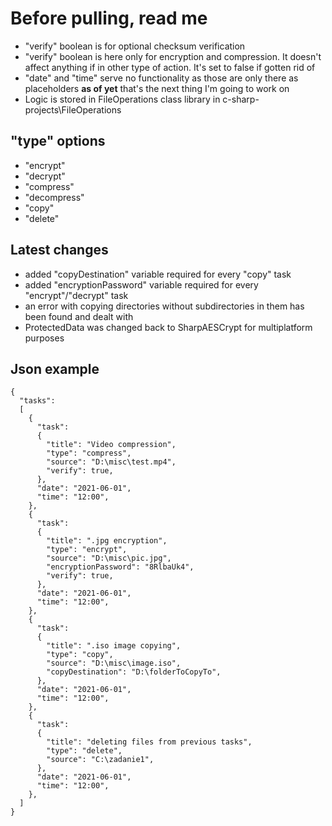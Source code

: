 # Before pulling, read me
* "verify" boolean is for optional checksum verification
* "verify" boolean is here only for encryption and compression. It doesn't affect anything if in other type of action. It's set to false if gotten rid of
* "date" and "time" serve no functionality as those are only there as placeholders **as of yet** that's the next thing I'm going to work on
* Logic is stored in FileOperations class library in c-sharp-projects\FileOperations

## "type" options
- "encrypt"
- "decrypt"
- "compress"
- "decompress"
- "copy"
- "delete"

## Latest changes
- added "copyDestination" variable required for every "copy" task
- added "encryptionPassword" variable required for every "encrypt"/"decrypt" task
- an error with copying directories without subdirectories in them has been found and dealt with
- ProtectedData was changed back to SharpAESCrypt for multiplatform purposes

## Json example
```
{
  "tasks":
  [
    {
      "task": 
      {
        "title": "Video compression",
        "type": "compress",
        "source": "D:\misc\test.mp4",
        "verify": true,
      },
      "date": "2021-06-01",
      "time": "12:00",
    },
    {
      "task": 
      {
        "title": ".jpg encryption",
        "type": "encrypt",
        "source": "D:\misc\pic.jpg",
        "encryptionPassword": "8RlbaUk4",
        "verify": true,
      },
      "date": "2021-06-01",
      "time": "12:00",
    },
    {
      "task": 
      {
        "title": ".iso image copying",
        "type": "copy",
        "source": "D:\misc\image.iso",
        "copyDestination": "D:\folderToCopyTo",
      },
      "date": "2021-06-01",
      "time": "12:00",
    },
    {
      "task": 
      {
        "title": "deleting files from previous tasks",
        "type": "delete",
        "source": "C:\zadanie1",
      },
      "date": "2021-06-01",
      "time": "12:00",
    },
  ]
}
```

